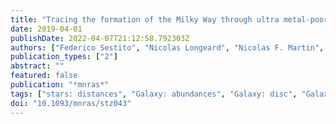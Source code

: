 ```yaml
---
title: "Tracing the formation of the Milky Way through ultra metal-poor stars"
date: 2019-04-01
publishDate: 2022-04-07T21:12:58.792303Z
authors: ["Federico Sestito", "Nicolas Longeard", "Nicolas F. Martin", "Else Starkenburg", "Morgan Fouesneau", "Jonay I. González Hernández", "Anke Arentsen", "Rodrigo Ibata", "David S. Aguado", "Raymond G. Carlberg", "Pascale Jablonka", "Julio F. Navarro", "Eline Tolstoy", "Kim A. Venn"]
publication_types: ["2"]
abstract: ""
featured: false
publication: "*mnras*"
tags: ["stars: distances", "Galaxy: abundances", "Galaxy: disc", "Galaxy: evolution", "Galaxy: formation", "Galaxy: halo", "Astrophysics - Astrophysics of Galaxies", "Astrophysics - Solar and Stellar Astrophysics"]
doi: "10.1093/mnras/stz043"
---
```



